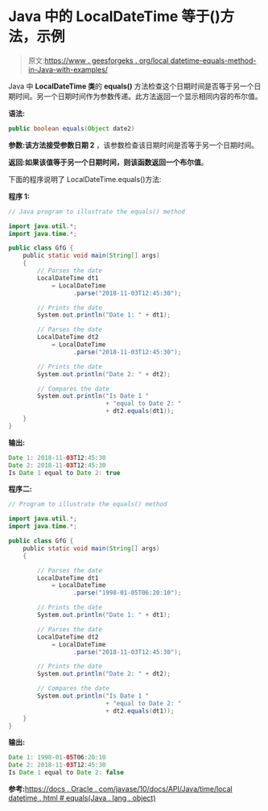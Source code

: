 # Java 中的 LocalDateTime 等于()方法，示例

> 原文:[https://www . geesforgeks . org/local datetime-equals-method-in-Java-with-examples/](https://www.geeksforgeeks.org/localdatetime-equals-method-in-java-with-examples/)

Java 中 **LocalDateTime 类**的 **equals()** 方法检查这个日期时间是否等于另一个日期时间。另一个日期时间作为参数传递。此方法返回一个显示相同内容的布尔值。

**语法:**

```java
public boolean equals(Object date2)

```

**参数:**该方法接受参数**日期 2** ，该参数检查该日期时间是否等于另一个日期时间。

**返回:**如果该值等于另一个日期时间，则该函数返回一个**布尔值**。

下面的程序说明了 LocalDateTime.equals()方法:

**程序 1:**

```java
// Java program to illustrate the equals() method

import java.util.*;
import java.time.*;

public class GfG {
    public static void main(String[] args)
    {
        // Parses the date
        LocalDateTime dt1
            = LocalDateTime
                  .parse("2018-11-03T12:45:30");

        // Prints the date
        System.out.println("Date 1: " + dt1);

        // Parses the date
        LocalDateTime dt2
            = LocalDateTime
                  .parse("2018-11-03T12:45:30");

        // Prints the date
        System.out.println("Date 2: " + dt2);

        // Compares the date
        System.out.println("Is Date 1 "
                           + "equal to Date 2: "
                           + dt2.equals(dt1));
    }
}
```

**输出:**

```java
Date 1: 2018-11-03T12:45:30
Date 2: 2018-11-03T12:45:30
Is Date 1 equal to Date 2: true

```

**程序二:**

```java
// Program to illustrate the equals() method

import java.util.*;
import java.time.*;

public class GfG {
    public static void main(String[] args)
    {

        // Parses the date
        LocalDateTime dt1
            = LocalDateTime
                  .parse("1998-01-05T06:20:10");

        // Prints the date
        System.out.println("Date 1: " + dt1);

        // Parses the date
        LocalDateTime dt2
            = LocalDateTime
                  .parse("2018-11-03T12:45:30");

        // Prints the date
        System.out.println("Date 2: " + dt2);

        // Compares the date
        System.out.println("Is Date 1 "
                           + "equal to Date 2: "
                           + dt2.equals(dt1));
    }
}
```

**输出:**

```java
Date 1: 1998-01-05T06:20:10
Date 2: 2018-11-03T12:45:30
Is Date 1 equal to Date 2: false

```

**参考:**[https://docs . Oracle . com/javase/10/docs/API/Java/time/local datetime . html # equals(Java . lang . object)](https://docs.oracle.com/javase/10/docs/api/java/time/LocalDateTime.html#equals(java.lang.Object))